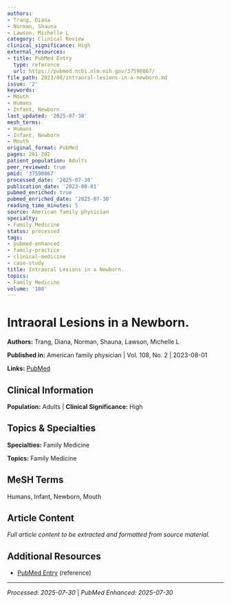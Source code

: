 ```yaml
---
authors:
- Trang, Diana
- Norman, Shauna
- Lawson, Michelle L
category: Clinical Review
clinical_significance: High
external_resources:
- title: PubMed Entry
  type: reference
  url: https://pubmed.ncbi.nlm.nih.gov/37590867/
file_path: 2023/08/intraoral-lesions-in-a-newborn.md
issue: '2'
keywords:
- Mouth
- Humans
- Infant, Newborn
last_updated: '2025-07-30'
mesh_terms:
- Humans
- Infant, Newborn
- Mouth
original_format: PubMed
pages: 201-202
patient_population: Adults
peer_reviewed: true
pmid: '37590867'
processed_date: '2025-07-30'
publication_date: '2023-08-01'
pubmed_enriched: true
pubmed_enriched_date: '2025-07-30'
reading_time_minutes: 5
source: American family physician
specialty:
- Family Medicine
status: processed
tags:
- pubmed-enhanced
- family-practice
- clinical-medicine
- case-study
title: Intraoral Lesions in a Newborn.
topics:
- Family Medicine
volume: '108'
---
```


# Intraoral Lesions in a Newborn.

**Authors:** Trang, Diana, Norman, Shauna, Lawson, Michelle L

**Published in:** American family physician | Vol. 108, No. 2 | 2023-08-01

**Links:** [PubMed](https://pubmed.ncbi.nlm.nih.gov/37590867/)

## Clinical Information

**Population:** Adults | **Clinical Significance:** High

## Topics & Specialties

**Specialties:** Family Medicine

**Topics:** Family Medicine

## MeSH Terms

Humans, Infant, Newborn, Mouth

## Article Content

*Full article content to be extracted and formatted from source material.*

## Additional Resources

- [PubMed Entry](https://pubmed.ncbi.nlm.nih.gov/37590867/) (reference)

---

*Processed: 2025-07-30* | *PubMed Enhanced: 2025-07-30*
